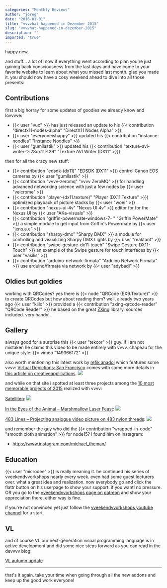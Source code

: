 ```yaml
---
categories: "Monthly Reviews"
author: "joreg"
date: "2016-01-01"
title: "vvvvhat happened in Dezember 2015"
slug: "vvvvhat-happened-in-dezember-2015"
description: ""
imported: "true"
---
```


happy new,

and stuff... a lot of! now if everything went according to plan you're just gaining back consciousness from the last days and have come to your favorite website to learn about what you missed last month. glad you made it. you should now have a cosy weekend ahead to dive into all those presents:

## Contributions

first a big horray for some updates of goodies we already know and lovvvve:
* {{< user "vux" >}} has just released an update to his {{< contribution "directx11-nodes-alpha" "DirectX11 Nodes Alpha" >}}
* {{< user "everyoneishappy" >}} updated his {{< contribution "instance-noodles" "Instance Noodles" >}}
* {{< user "gumilastik" >}} updated his {{< contribution "texture-avi-writer-%28dx11%29" "Texture AVI Writer (DX11" >}})

then for all the crazy new stuff:
* {{< contribution "edsdk-(dx11)" "EDSDK (DX11" >}}) сontrol Canon EOS cameras by {{< user "gumilastik" >}}
* {{< contribution "vvvv-zeromq" "vvvv ZeroMQ" >}} for handling advanced networking science with just a few nodes by {{< user "velcrome" >}}
* {{< contribution "player-(dx11.texture)" "Player (DX11.Texture" >}}) optimized playback of picture stacks by {{< user "woei" >}}
* {{< contribution "nexus-ui-4v" "Nexus UI 4v" >}} editor for for the Nexus UI by {{< user "AKa-visuals" >}}
* {{< contribution "griffin-powermate-windows-7- " "Griffin PowerMate" >}} a simple module to get input from Griffin's Powermate by {{< user "jens.a.e" >}}
* {{< contribution "sharpy-dmx" "Sharpy DMX" >}} a module for controlling and visualizing Sharpy DMX Lights by {{< user "reaktant" >}}
* {{< contribution "swipe-gesture-dx11-touch" "Swipe Gesture DX11-Touch" >}} an example of the Swipe gesture for touch interfaces by {{< user "vasilis" >}}
* {{< contribution "arduino-network-firmata" "Arduino Network Firmata" >}} use arduino/firmata via network by {{< user "adybadi" >}}

## Oldies but goldies

working with QRCodes? yes there is {{< node "QRCode (EX9.Texture)" >}} to create QRCodes but how about reading them? well, already two years ago {{< user "kiilo" >}} provided a {{< contribution "zxing-qrcode-reader" "QRCode Reader" >}} he based on the great [ZXing](https://github.com/zxing/zxing) library. sources included. very handy! 

## Gallery

always good for a surprise this {{< user "tekcor" >}} guy. if i am not mistaken he claims this video to be made entirely with vvvv. chapeau for the unique style: 
{{< vimeo "149366172" >}}

also worth mentioning this latest work by [refik anadol](http://www.refikanadol.com) which features some vvvv: [Virtual Depictions: San Francisco](https://vvvv.org/blog/virtual-depictions-san-francisco-public-art-project) comes with some more details in [this article on creativeapplications](http://www.creativeapplications.net/vvvv/virtual-depictions-san-francisco-cinematic-data-driven-sculpture/).
![](Virtual-Depictions-011.jpg) 

and while on that site i spotted at least three projects among the [10 most memorable projects of 2015](http://www.creativeapplications.net/featured/10-most-memorable-projects-of-2015/) realized with vvvv:

[Satelliten](http://www.creativeapplications.net/arduino-2/satelliten-a-machine-tracking-activities-in-lower-earth-orbit/):
![](IMGP7999_bear2_small.jpg) 

[In the Eyes of the Animal – Marshmallow Laser Feast](http://www.creativeapplications.net/maxmsp/in-the-eyes-of-the-animal-mlf-virtualise-a-forest-through-the-eyes-of-its-creatures/):
![](In-the-Eyes-of-the-Animal-Screens_08-1600x1000.jpg) 

[483 Lines – Projecting analogue video picture on 483 nylon threads](http://www.creativeapplications.net/openframeworks/483-lines-projecting-analogue-video-picture-on-483-nylon-threads/):
![](483lines2.jpg) 

and remember the guy who did the {{< contribution "wrapped-in-code" "smooth cloth animation" >}} for node15? i found him on instagram:
* https://www.instagram.com/michael_theman/

## Education

{{< user "microdee" >}} is really meaning it. he continued his series of vveekendvvorkshops nearly every week. even had some guest lecturers over. what a great idea and realization. now everybody go and click the flattr button on his userpage to show your support. if you want! no pressure. OR you go to the [vveekendvvorkshops page on patreon](https://www.patreon.com/vveekendvvorkshops) and show your appreciation there. either way is fine.

if you're not convinced yet just follow the [vveekendvvorkshops youtube channel](https://www.youtube.com/channel/UCa8Vqigdbq5Gam_6dcGdNBw) for a start. 

## VL

and of course VL our next-generation visual programming language is in active development and did some nice steps forward as you can read in the devvvv blog:

[VL autumn update](/blog/vl%20autumn%20update)

---

that's it again. take your time when going through all the new addons and keep up the good work everyone!